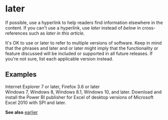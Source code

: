 # later

If possible, use a hyperlink to help readers find information elsewhere in the content. If you can't use a hyperlink, use *later* instead of *below* in cross-references such as *later in this article.*

It's OK to use or later to refer to multiple versions of software. Keep in mind that the phrases and later and or later might imply that the functionality or feature discussed will be included or supported in all future releases. If you're not sure, list each applicable version instead.

## Examples

Internet Explorer 7 or later, Firefox 3.6 or later  
Windows 7, Windows 8, Windows 8.1, Windows 10, and later. 
Download and install the Power BI publisher for Excel of desktop versions of Microsoft Excel 2010 with SPI and later.

**See also** [earlier](../e/earlier.md)
